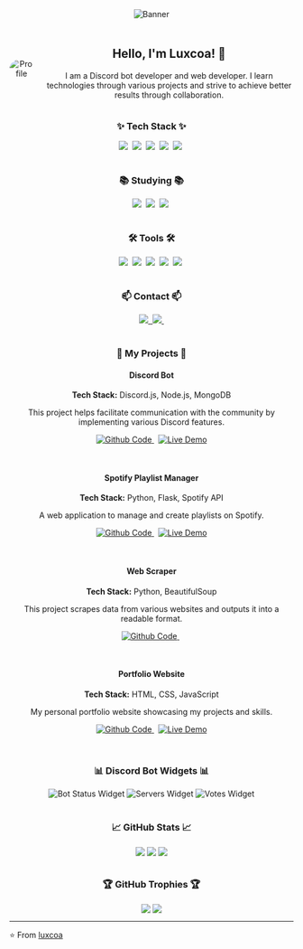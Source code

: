 <!-- Title Section -->
<div align="center">
  <img src="https://github.com/luxcoa/luxcoa/assets/101691440/92118a53-c5b6-40bc-b130-bf8c398d7b51" alt="Banner" />
</div>

<!-- About Section -->
<div align="center" style="display: flex; align-items: center; justify-content: center; margin: 20px 0;">
  <img src="https://via.placeholder.com/150" alt="Profile" style="border-radius: 50%; margin-right: 20px;" />
  <div>
    <h2>Hello, I'm Luxcoa! 👋</h2>
    <p>I am a Discord bot developer and web developer. I learn technologies through various projects and strive to achieve better results through collaboration.</p>
  </div>
</div>

<!-- Tech Stack Section -->
<h3 align="center">✨ Tech Stack ✨</h3>
<div align="center">
  <img src="https://img.shields.io/badge/react-20232a.svg?style=for-the-badge&logo=react&logoColor=61DAFB" />&nbsp
  <img src="https://img.shields.io/badge/javascript-F7DF1E.svg?style=for-the-badge&logo=javascript&logoColor=20232a" />&nbsp
  <img src="https://img.shields.io/badge/html5-E34F26.svg?style=for-the-badge&logo=html5&logoColor=white" />&nbsp
  <img src="https://img.shields.io/badge/css3-1572B6.svg?style=for-the-badge&logo=css3&logoColor=white" />&nbsp
  <img src="https://img.shields.io/badge/python-3670A0?style=for-the-badge&logo=python&logoColor=ffdd54" />&nbsp
</div>

<br>

<!-- Studying Section -->
<h3 align="center">📚 Studying 📚</h3>
<div align="center">
  <img src="https://img.shields.io/badge/typescript-007ACC.svg?style=for-the-badge&logo=typescript&logoColor=white" />&nbsp
  <img src="https://img.shields.io/badge/React%20Query-FF4154?style=for-the-badge&logo=react%20query&logoColor=white" />&nbsp
  <img src="https://img.shields.io/badge/Spotify%20API-1DB954?style=for-the-badge&logo=spotify&logoColor=white" />&nbsp
</div>

<br>

<!-- Tools Section -->
<h3 align="center">🛠 Tools 🛠</h3>
<div align="center">
  <img src="https://img.shields.io/badge/git-F05033.svg?style=for-the-badge&logo=git&logoColor=white" />&nbsp
  <img src="https://img.shields.io/badge/github-181717.svg?style=for-the-badge&logo=github&logoColor=white" />&nbsp
  <img src="https://img.shields.io/badge/Notion-F3F3F3.svg?style=for-the-badge&logo=notion&logoColor=black" />&nbsp
  <img src="https://img.shields.io/badge/adobe%20photoshop-08253c.svg?style=for-the-badge&logo=adobe%20photoshop&logoColor=37abff" />&nbsp
  <img src="https://img.shields.io/badge/figma-F24E1E.svg?style=for-the-badge&logo=figma&logoColor=white" />&nbsp
</div>

<br>

<!-- Contact Section -->
<h3 align="center">📫 Contact 📫</h3>
<div align="center">
  <a href="https://velog.io/@luxcoa">
    <img src="https://img.shields.io/badge/Velog-1EBC8F?style=for-the-badge&logo=velog&logoColor=white" />&nbsp
  </a>
  <a href="mailto:luxcoa@example.com">
    <img src="https://img.shields.io/badge/luxcoa@example.com-D14836?style=for-the-badge&logo=gmail&logoColor=white"/>&nbsp
  </a>
</div>

<br>

<!-- Projects Section -->
<h3 align="center">🔗 My Projects 🔗</h3>

<div align="center">
  <h4 align="center">Discord Bot</h4>
  <p align="center"><strong>Tech Stack:</strong> Discord.js, Node.js, MongoDB</p>
  <p align="center">This project helps facilitate communication with the community by implementing various Discord features.</p>
  <p align="center">
    <a href="https://github.com/luxcoa/discord-bot">
      <img src="https://img.shields.io/badge/Code-Github-Blue?style=for-the-badge&logo=github" alt="Github Code" />
    </a>&nbsp
    <a href="https://discord-bot-demo.com">
      <img src="https://img.shields.io/badge/Live-Demo-Green?style=for-the-badge&logo=appveyor" alt="Live Demo" />
    </a>
  </p>
</div>

<br>

<div align="center">
  <h4 align="center">Spotify Playlist Manager</h4>
  <p align="center"><strong>Tech Stack:</strong> Python, Flask, Spotify API</p>
  <p align="center">A web application to manage and create playlists on Spotify.</p>
  <p align="center">
    <a href="https://github.com/luxcoa/spotify-playlist-manager">
      <img src="https://img.shields.io/badge/Code-Github-Blue?style=for-the-badge&logo=github" alt="Github Code" />
    </a>&nbsp
    <a href="https://spotify-playlist-manager-demo.com">
      <img src="https://img.shields.io/badge/Live-Demo-Green?style=for-the-badge&logo=appveyor" alt="Live Demo" />
    </a>
  </p>
</div>

<br>

<div align="center">
  <h4 align="center">Web Scraper</h4>
  <p align="center"><strong>Tech Stack:</strong> Python, BeautifulSoup</p>
  <p align="center">This project scrapes data from various websites and outputs it into a readable format.</p>
  <p align="center">
    <a href="https://github.com/luxcoa/web-scraper">
      <img src="https://img.shields.io/badge/Code-Github-Blue?style=for-the-badge&logo=github" alt="Github Code" />
    </a>&nbsp
  </p>
</div>

<br>

<div align="center">
  <h4 align="center">Portfolio Website</h4>
  <p align="center"><strong>Tech Stack:</strong> HTML, CSS, JavaScript</p>
  <p align="center">My personal portfolio website showcasing my projects and skills.</p>
  <p align="center">
    <a href="https://github.com/luxcoa/portfolio-website">
      <img src="https://img.shields.io/badge/Code-Github-Blue?style=for-the-badge&logo=github" alt="Github Code" />
    </a>&nbsp
    <a href="https://luxcoa.github.io/portfolio-website">
      <img src="https://img.shields.io/badge/Live-Demo-Green?style=for-the-badge&logo=appveyor" alt="Live Demo" />
    </a>
  </p>
</div>

<br>

<!-- Widgets Section -->
<h3 align="center">📊 Discord Bot Widgets 📊</h3>
<div align="center">
  <img src="https://koreanbots.dev/api/widget/bots/status/1235089708992696391.svg" alt="Bot Status Widget" />
  <img src="https://koreanbots.dev/api/widget/bots/servers/1235089708992696391.svg?icon=false&scale=2" alt="Servers Widget" />
  <img src="https://koreanbots.dev/api/widget/bots/votes/1235089708992696391.svg?style=classic" alt="Votes Widget" />
</div>

<br>

<!-- GitHub Stats Section -->
<h3 align="center">📈 GitHub Stats 📈</h3>
<div align="center">
  <img src="https://github-readme-stats.vercel.app/api?username=luxcoa&show_icons=true&count_private=true&hide_border=true" align="center" />
  <img src="https://github-readme-streak-stats.herokuapp.com/?user=luxcoa&theme=light&hide_border=true" align="center" />
  <img src="https://github-readme-stats.vercel.app/api/top-langs/?username=luxcoa&hide_border=true&layout=compact" align="center" />
</div>

<br>

<!-- GitHub Trophy and Contribution Graph Section -->
<h3 align="center">🏆 GitHub Trophies 🏆</h3>
<div align="center">
  <img src="https://github-profile-trophy.vercel.app/?username=luxcoa&margin-w=15" align="center" />
  <img src="https://activity-graph.herokuapp.com/graph?username=luxcoa&theme=minimal" align="center" />
</div>

---

⭐️ From [luxcoa](https://github.com/luxcoa)
